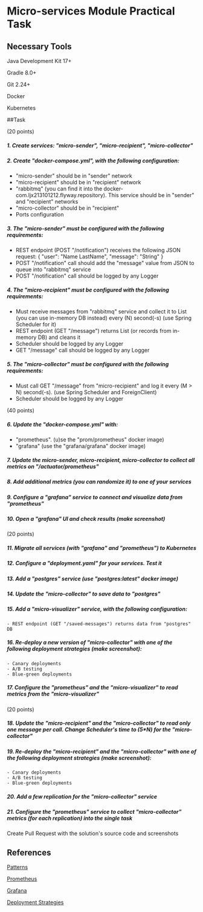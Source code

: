 # Micro-services Module Practical Task

## Necessary Tools

Java Development Kit 17+

Gradle 8.0+

Git 2.24+

Docker

Kubernetes

##Task

(20 points)

##### 1. Create services: "micro-sender", "micro-recipient", "micro-collector"
##### 2. Create "docker-compose.yml", with the following configuration:
- "micro-sender" should be in "sender" network
- "micro-recipient" should be in "recipient" network
- "rabbitmq" (you can find it into the docker-com.ljx213101212.flyway.repository). This service should be in "sender" and "recipient" networks
- "micro-collector" should be in "recipient"
- Ports configuration
##### 3. The "micro-sender" must be configured with the following requirements:
- REST endpoint (POST "/notification") receives the following JSON request:
  {
  "user": "Name LastName",
  "message": "String"
  }
- POST "/notification" call should add the "message" value from JSON to queue into "rabbitmq" service
- POST "/notification" call should be logged by any Logger
##### 4. The "micro-recipient" must be configured with the following requirements:
- Must receive messages from "rabbitmq" service and collect it to List<String> (you can use in-memory DB instead) every (N) second(-s) (use Spring Scheduler for it)
- REST endpoint (GET "/message") returns List<String> (or records from in-memory DB) and cleans it
- Scheduler should be logged by any Logger
- GET "/message" call should be logged by any Logger
##### 5. The "micro-collector" must be configured with the following requirements:
- Must call GET "/message" from "micro-recipient" and log it every (M > N) second(-s). (use Spring Scheduler and ForeignClient)
- Scheduler should be logged by any Logger

(40 points)

##### 6. Update the "docker-compose.yml" with:
- "prometheus". (u)se the "prom/prometheus" docker image)
- "grafana" (use the "grafana/grafana" docker image)
##### 7. Update the micro-sender, micro-recipient, micro-collector to collect all metrics on "/actuator/prometheus"
##### 8. Add additional metrics (you can randomize it) to one of your services
##### 9. Configure a "grafana" service to connect and visualize data from "prometheus"
##### 10. Open a "grafana" UI and check results (make screenshot)

(20 points)

##### 11. Migrate all services (with "grafana" and "prometheus") to Kubernetes
##### 12. Configure a "deployment.yaml" for your services. Test it
##### 13. Add a "postgres" service (use "postgres:latest" docker image)
##### 14. Update the "micro-collector" to save data to "postgres"
##### 15. Add a "micro-visualizer" service, with the following configuration:
    - REST endpoint (GET "/saved-messages") returns data from "postgres" DB
##### 16. Re-deploy a new version of "micro-collector" with one of the following deployment strategies (make screenshot):
    - Canary deployments
    - A/B testing
    - Blue-green deployments
##### 17. Configure the "prometheus" and the "micro-visualizer" to read metrics from the "micro-visualizer"

(20 points)

##### 18. Update the "micro-recipient" and the "micro-collector" to read only one message per call. Change Scheduler's time to (5*N) for the "micro-collector"
##### 19. Re-deploy the "micro-recipient" and the "micro-collector" with one of the following deployment strategies (make screenshot):
    - Canary deployments
    - A/B testing
    - Blue-green deployments
##### 20. Add a few replication for the "micro-collector" service
##### 21. Configure the "prometheus" service to collect "micro-collector" metrics (for each replication) into the single task

Create Pull Request with the solution's source code and screenshots

## References

[Patterns](https://microservices.io/)

[Prometheus](https://prometheus.io/docs/introduction/overview/)

[Grafana](https://grafana.com/tutorials/)

[Deployment Strategies](https://www.infoworld.com/article/3565750/4-deployment-strategies-for-resilient-microservices.html)
